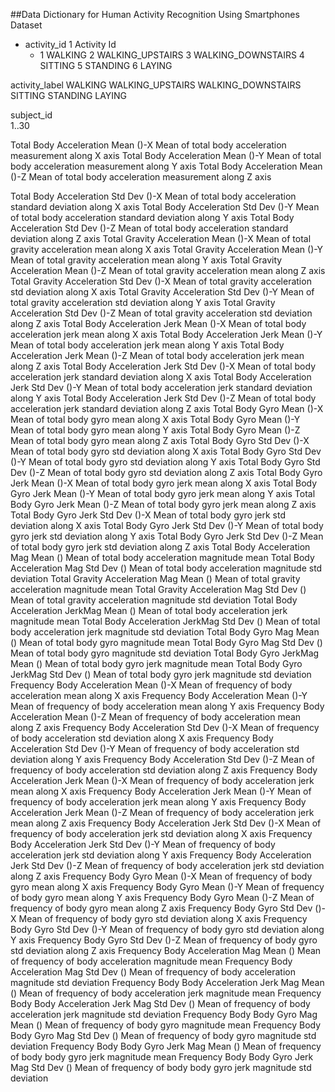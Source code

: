 ##Data Dictionary for Human Activity Recognition Using Smartphones Dataset

* activity_id	1
    Activity Id
    * 1 WALKING
    2 WALKING_UPSTAIRS
    3 WALKING_DOWNSTAIRS
    4 SITTING
    5 STANDING
    6 LAYING
    
    
activity_label
    WALKING
    WALKING_UPSTAIRS
    WALKING_DOWNSTAIRS
    SITTING
    STANDING
    LAYING
    
subject_id  
1..30


Total Body Acceleration  Mean ()-X
	Mean of total body acceleration measurement along X axis
Total Body Acceleration  Mean ()-Y
	Mean of total body acceleration measurement along Y axis
Total Body Acceleration  Mean ()-Z
	Mean of total body acceleration measurement along Z axis

Total Body Acceleration  Std Dev ()-X
	Mean of total body acceleration standard deviation along X axis
Total Body Acceleration  Std Dev ()-Y
	Mean of total body acceleration standard deviation along Y axis
Total Body Acceleration  Std Dev ()-Z
	Mean of total body acceleration standard deviation along Z axis
Total Gravity Acceleration  Mean ()-X
	Mean of total gravity acceleration mean along X axis
Total Gravity Acceleration  Mean ()-Y
	Mean of total gravity acceleration mean along Y axis
Total Gravity Acceleration  Mean ()-Z
	Mean of total gravity acceleration mean along Z axis
Total Gravity Acceleration  Std Dev ()-X
	Mean of total gravity acceleration std deviation along X axis
Total Gravity Acceleration  Std Dev ()-Y
	Mean of total gravity acceleration std deviation along Y axis
Total Gravity Acceleration  Std Dev ()-Z
	Mean of total gravity acceleration std deviation along Z axis
Total Body Acceleration Jerk Mean ()-X
	Mean of total body acceleration jerk mean along X axis
Total Body Acceleration Jerk Mean ()-Y
	Mean of total body acceleration jerk mean along Y axis
Total Body Acceleration Jerk Mean ()-Z
	Mean of total body acceleration jerk mean along Z axis
Total Body Acceleration Jerk Std Dev ()-X
	Mean of total body acceleration jerk standard deviation along X axis
Total Body Acceleration Jerk Std Dev ()-Y
	Mean of total body acceleration jerk standard deviation along Y axis
Total Body Acceleration Jerk Std Dev ()-Z
	Mean of total body acceleration jerk standard deviation along Z axis
Total Body Gyro  Mean ()-X
	Mean of total body gyro mean along X axis
Total Body Gyro  Mean ()-Y
	Mean of total body gyro mean along Y axis
Total Body Gyro  Mean ()-Z
	Mean of total body gyro mean along Z axis
Total Body Gyro  Std Dev ()-X
	Mean of total body gyro std deviation along X axis
Total Body Gyro  Std Dev ()-Y
	Mean of total body gyro std deviation along Y axis
Total Body Gyro  Std Dev ()-Z
	Mean of total body gyro std deviation along Z axis
Total Body Gyro Jerk Mean ()-X
	Mean of total body gyro jerk mean along X axis
Total Body Gyro Jerk Mean ()-Y
	Mean of total body gyro jerk mean along Y axis
Total Body Gyro Jerk Mean ()-Z
	Mean of total body gyro jerk mean along Z axis
Total Body Gyro Jerk Std Dev ()-X
	Mean of total body gyro jerk std deviation along X axis
Total Body Gyro Jerk Std Dev ()-Y
	Mean of total body gyro jerk std deviation along Y axis
Total Body Gyro Jerk Std Dev ()-Z
	Mean of total body gyro jerk std deviation along Z axis
Total Body Acceleration Mag Mean ()
	Mean of total body acceleration magnitude mean
Total Body Acceleration Mag Std Dev ()
	Mean of total body acceleration magnitude std deviation
Total Gravity Acceleration Mag Mean ()
	Mean of total gravity acceleration magnitude mean
Total Gravity Acceleration Mag Std Dev ()
	Mean of total gravity acceleration magnitude std deviation
Total Body Acceleration JerkMag Mean ()
	Mean of total body acceleration jerk magnitude mean
Total Body Acceleration JerkMag Std Dev ()
	Mean of total body acceleration jerk magnitude std deviation
Total Body Gyro Mag Mean ()
	Mean of total body gyro magnitude mean
Total Body Gyro Mag Std Dev ()
	Mean of total body gyro magnitude std deviation
Total Body Gyro JerkMag Mean ()
	Mean of total body gyro jerk magnitude mean
Total Body Gyro JerkMag Std Dev ()
	Mean of total body gyro jerk magnitude std deviation
Frequency Body Acceleration  Mean ()-X
	Mean of frequency of body acceleration mean along X axis
Frequency Body Acceleration  Mean ()-Y
	Mean of frequency of body acceleration mean along Y axis
Frequency Body Acceleration  Mean ()-Z
	Mean of frequency of body acceleration mean along Z axis
Frequency Body Acceleration  Std Dev ()-X
	Mean of frequency of body acceleration std deviation along X axis
Frequency Body Acceleration  Std Dev ()-Y
	Mean of frequency of body acceleration std deviation along Y axis
Frequency Body Acceleration  Std Dev ()-Z
	Mean of frequency of body acceleration std deviation along Z axis
Frequency Body Acceleration Jerk Mean ()-X
	Mean of frequency of body acceleration jerk mean along X axis
Frequency Body Acceleration Jerk Mean ()-Y
	Mean of frequency of body acceleration jerk mean along Y axis
Frequency Body Acceleration Jerk Mean ()-Z
	Mean of frequency of body acceleration jerk mean along Z axis
Frequency Body Acceleration Jerk Std Dev ()-X
	Mean of frequency of body acceleration jerk std deviation along X axis
Frequency Body Acceleration Jerk Std Dev ()-Y
	Mean of frequency of body acceleration jerk std deviation along Y axis
Frequency Body Acceleration Jerk Std Dev ()-Z
	Mean of frequency of body acceleration jerk std deviation along Z axis
Frequency Body Gyro  Mean ()-X
	Mean of frequency of body gyro mean along X axis
Frequency Body Gyro  Mean ()-Y
	Mean of frequency of body gyro mean along Y axis
Frequency Body Gyro  Mean ()-Z
	Mean of frequency of body gyro mean along Z axis
Frequency Body Gyro  Std Dev ()-X
	Mean of frequency of body gyro std deviation along X axis
Frequency Body Gyro  Std Dev ()-Y
	Mean of frequency of body gyro std deviation along Y axis
Frequency Body Gyro  Std Dev ()-Z
	Mean of frequency of body gyro std deviation along Z axis
Frequency Body Acceleration Mag Mean ()
	Mean of frequency of body acceleration magnitude mean
Frequency Body Acceleration Mag Std Dev ()
	Mean of frequency of body acceleration magnitude std deviation
Frequency Body Body Acceleration Jerk Mag  Mean ()
	Mean of frequency of body acceleration jerk magnitude mean
Frequency Body Body Acceleration Jerk Mag  Std Dev ()
	Mean of frequency of body acceleration jerk magnitude std deviation
Frequency Body Body Gyro Mag  Mean ()
	Mean of frequency of body gyro magnitude mean
Frequency Body Body Gyro Mag  Std Dev ()
	Mean of frequency of body gyro magnitude std deviation
Frequency Body Body Gyro Jerk Mag  Mean ()
	Mean of frequency of body body gyro jerk magnitude mean
Frequency Body Body Gyro Jerk Mag  Std Dev ()
	Mean of frequency of body body gyro jerk magnitude std deviation
